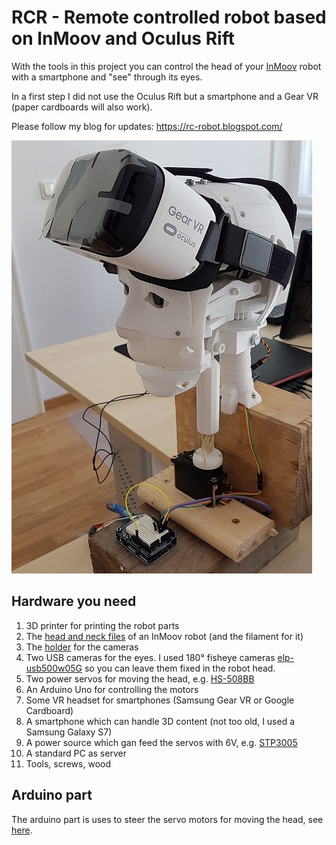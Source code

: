 # RCR - Remote controlled robot based on InMoov and Oculus Rift

With the tools in this project you can control the head of your [InMoov](http://inmoov.fr) robot with a smartphone and "see" through its eyes.

In a first step I did not use the Oculus Rift but a smartphone and a Gear VR (paper cardboards will also work).

Please follow my blog for updates: https://rc-robot.blogspot.com/

![Robot head with VR headset](images/20170829_142742.jpg)

## Hardware you need

1. 3D printer for printing the robot parts
1. The [head and neck files](http://inmoov.fr/build-yours/) of an InMoov robot (and the filament for it)
1. The [holder](https://www.thingiverse.com/thing:2506304) for the cameras
1. Two USB cameras for the eyes. I used 180° fisheye cameras [elp-usb500w05G](https://www.amazon.de/ELP-Webcam-illumination-Objektiv-Verzerrung/dp/B01MZZ2MII/ref=sr_1_13?ie=UTF8&qid=1504009019&sr=8-13&keywords=elp&th=1) so you can leave them fixed in the robot head.
1. Two power servos for moving the head, e.g. [HS-508BB](https://www.amazon.de/Unbekannt-HRC31805S-Hitec-Servo-HS-805BB/dp/B0006O3X2M)
1. An Arduino Uno for controlling the motors
1. Some VR headset for smartphones (Samsung Gear VR or Google Cardboard)
1. A smartphone which can handle 3D content (not too old, I used a Samsung Galaxy S7)
1. A power source which gan feed the servos with 6V, e.g. [STP3005](https://www.amazon.de/KKmoon-Regulierte-DC-Stromversorgung-Einstellbare-Ausgangsspannung/dp/B01K1S325U/ref=sr_1_1?s=toys&ie=UTF8&qid=1504009497&sr=8-1&keywords=stp3005)
1. A standard PC as server
1. Tools, screws, wood

## Arduino part

The arduino part is uses to steer the servo motors for moving the head, see [here](arduino/README.md).

